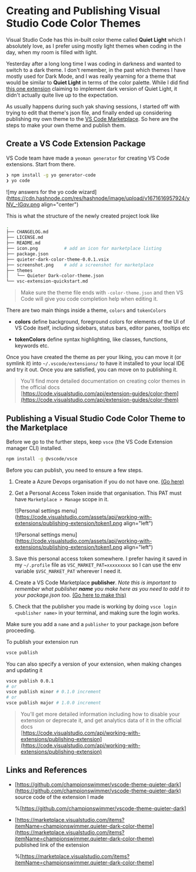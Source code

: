 # Creating and Publishing Visual Studio Code Color Themes

Visual Studio Code has this in-built color theme called **Quiet Light** which I absolutely love, as I prefer using mostly light themes when coding in the day, when my room is filled with light.

Yesterday after a long long time I was coding in darkness and wanted to switch to a dark theme. I don't remember, in the past which themes I have mostly used for Dark Mode, and I was really yearning for a theme that would be similar to **Quiet Light** in terms of the color palette. While I did find [this one extension](https://marketplace.visualstudio.com/items?itemName=JosphatGitogoSangara.quiet-dark) claiming to implement dark version of Quiet Light, it didn't actually quite live up to the expectation.

As usually happens during such yak shaving sessions, I started off with trying to edit that theme's json file, and finally ended up considering publishing my own theme to the [VS Code Marketplace](https://marketplace.visualstudio.com). So here are the steps to make your own theme and publish them.

## Create a VS Code Extension Package

VS Code team have made a `yeoman generator` for creating VS Code extensions. Start from there.

```bash
❯ npm install -g yo generator-code
❯ yo code
```

![my answers for the yo code wizard](https://cdn.hashnode.com/res/hashnode/image/upload/v1671616957924/yNV_-IGqv.png align="center")

This is what the structure of the newly created project look like

```bash
.
├── CHANGELOG.md
├── LICENSE.md
├── README.md
├── icon.png          # add an icon for marketplace listing
├── package.json
├── quieter-dark-color-theme-0.0.1.vsix
├── screenshot.png    # add a screenshot for marketplace
├── themes
│   └── Quieter Dark-color-theme.json
└── vsc-extension-quickstart.md
```

> Make sure the theme file ends with `-color-theme.json` and then VS Code will give you code completion help when editing it.

There are two main things inside a theme, `colors` and `tokenColors`

*   **colors** define background, foreground colors for elements of the UI of VS Code itself, including sidebars, status bars, editor panes, tooltips etc
    
*   **tokenColors** define syntax highlighting, like classes, functions, keywords etc.
    

Once you have created the theme as per your liking, you can move it (or symlink it) into `~/.vscode/extensions/` to have it installed to your local IDE and try it out. Once you are satisfied, you can move on to publishing it.

> You'll find more detailed documentation on creating color themes in the official docs  
> [https://code.visualstudio.com/api/extension-guides/color-them](https://code.visualstudio.com/api/extension-guides/color-them)

## Publishing a Visual Studio Code Color Theme to the Marketplace

Before we go to the further steps, keep `vsce` (the VS Code Extension manager CLI) installed.

```bash
npm install -g @vscode/vsce
```

Before you can publish, you need to ensure a few steps.

1.  Create a Azure Devops organisation if you do not have one. [(Go here)](https://learn.microsoft.com/azure/devops/organizations/accounts/create-organization)
    
2.  Get a Personal Access Token inside that organisation. This PAT must have `Marketplace > Manage` scope in it.
    
    ![Personal settings menu](https://code.visualstudio.com/assets/api/working-with-extensions/publishing-extension/token1.png align="left")
    
    ![Personal settings menu](https://code.visualstudio.com/assets/api/working-with-extensions/publishing-extension/token1.png align="left")
    
3.  Save this personal access token somewhere. I prefer having it saved in my `~/.profile` file as `VSC_MARKET_PAT=xxxxxxxxx` so I can use the env variable `$VSC_MARKET_PAT` wherever I need it.
    
4.  Create a VS Code Marketplace **publisher**. *Note this is important to remember what publisher* ***name*** *you make here as you need to add it to your package.json too.* [(Go here to make this)](https://marketplace.visualstudio.com/manage)
    
5.  Check that the publisher you made is working by doing `vsce login <publisher name>` in your terminal, and making sure the login works.
    

Make sure you add a `name` and a `publisher` to your package.json before proceeding.

To publish your extension run

```bash
vsce publish
```

You can also specify a version of your extension, when making changes and updating it

```bash
vsce publish 0.0.1 
# or 
vsce publish minor # 0.1.0 increment 
# or 
vsce publish major # 1.0.0 increment
```

> You'll get more detailed information including how to disable your extension or deprecate it, and get analytics data of it in the official docs  
> [https://code.visualstudio.com/api/working-with-extensions/publishing-extension](https://code.visualstudio.com/api/working-with-extensions/publishing-extension)

## Links and References

*   [https://github.com/championswimmer/vscode-theme-quieter-dark](https://github.com/championswimmer/vscode-theme-quieter-dark)  
    source code of the extension I made  
    
    %[https://github.com/championswimmer/vscode-theme-quieter-dark] 
    
*   [https://marketplace.visualstudio.com/items?itemName=championswimmer.quieter-dark-color-theme](https://marketplace.visualstudio.com/items?itemName=championswimmer.quieter-dark-color-theme)  
    published link of the extension  
    
    %[https://marketplace.visualstudio.com/items?itemName=championswimmer.quieter-dark-color-theme]